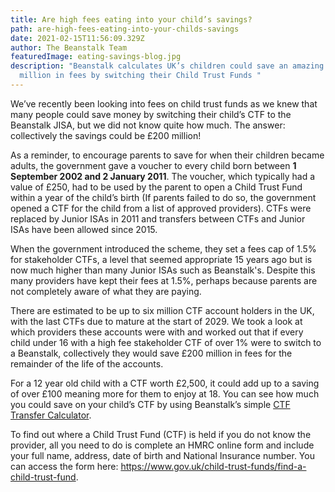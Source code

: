```yaml
---
title: Are high fees eating into your child’s savings?
path: are-high-fees-eating-into-your-childs-savings
date: 2021-02-15T11:56:09.329Z
author: The Beanstalk Team
featuredImage: eating-savings-blog.jpg
description: "Beanstalk calculates UK’s children could save an amazing £200
  million in fees by switching their Child Trust Funds "
---
```

We’ve recently been looking into fees on child trust funds as we knew that many people could save money by switching their child’s CTF to the Beanstalk JISA, but we did not know quite how much. The answer: collectively the savings could be £200 million! 

As a reminder, to encourage parents to save for when their children became adults, the government gave a voucher to every child born between **1 September 2002 and 2 January 2011**.  The voucher, which typically had a value of £250, had to be used by the parent to open a Child Trust Fund within a year of the child’s birth (If parents failed to do so, the government opened a CTF for the child from a list of approved providers). CTFs were replaced by Junior ISAs in 2011 and transfers between CTFs and Junior ISAs have been allowed since 2015.

When the government introduced the scheme, they set a fees cap of 1.5% for stakeholder CTFs, a level that seemed appropriate 15 years ago but is now much higher than many Junior ISAs such as Beanstalk's. Despite this many providers have kept their fees at 1.5%, perhaps because parents are not completely aware of what they are paying.

There are estimated to be up to six million CTF account holders in the UK, with the last CTFs due to mature at the start of 2029. We took a look at which providers these accounts were with and worked out that if every child under 16 with a high fee stakeholder CTF of over 1% were to switch to a Beanstalk, collectively they would save £200 million in fees for the remainder of the life of the accounts.

For a 12 year old child with a CTF worth £2,500, it could add up to a saving of over £100 meaning more for them to enjoy at 18. You can see how much you could save on your child’s CTF by using Beanstalk’s simple [CTF Transfer Calculator](https://beanstalkapp.co.uk/ctf-calculator).

To find out where a Child Trust Fund (CTF) is held if you do not know the provider, all you need to do is complete an HMRC online form and include your full name, address, date of birth and National Insurance number. You can access the form here: <https://www.gov.uk/child-trust-funds/find-a-child-trust-fund>.